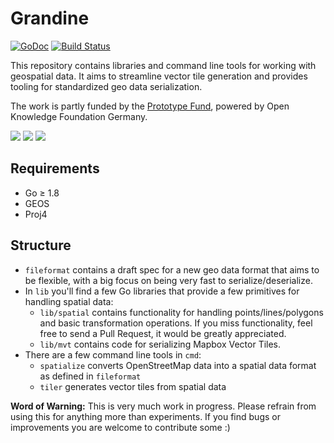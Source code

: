 # Grandine

[![GoDoc](https://godoc.org/github.com/thomersch/grandine?status.svg)](https://godoc.org/github.com/thomersch/grandine) [![Build Status](https://travis-ci.org/thomersch/grandine.svg?branch=master)](https://travis-ci.org/thomersch/grandine) 

This repository contains libraries and command line tools for working with geospatial data. It aims to streamline vector tile generation and provides tooling for standardized geo data serialization.

The work is partly funded by the [Prototype Fund](https://prototypefund.de), powered by Open Knowledge Foundation Germany.

![](https://files.skowron.eu/grandine/logo-prototype.svg) ![](https://files.skowron.eu/grandine/logo-bmbf.svg) ![](https://files.skowron.eu/grandine/logo-okfn.svg)

## Requirements

* Go ≥ 1.8
* GEOS
* Proj4

## Structure

* `fileformat` contains a draft spec for a new geo data format that aims to be flexible, with a big focus on being very fast to serialize/deserialize.
* In `lib` you'll find a few Go libraries that provide a few primitives for handling spatial data:
	* `lib/spatial` contains functionality for handling points/lines/polygons and basic transformation operations. If you miss functionality, feel free to send a Pull Request, it would be greatly appreciated.
	* `lib/mvt` contains code for serializing Mapbox Vector Tiles.
* There are a few command line tools in `cmd`:
	* `spatialize` converts OpenStreetMap data into a spatial data format as defined in `fileformat`
	* `tiler` generates vector tiles from spatial data


**Word of Warning:** This is very much work in progress. Please refrain from using this for anything more than experiments. If you find bugs or improvements you are welcome to contribute some :)

